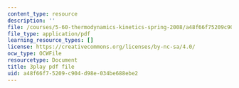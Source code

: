 ```yaml
---
content_type: resource
description: ''
file: /courses/5-60-thermodynamics-kinetics-spring-2008/a48f66f75209c904d98e034be688ebe2_BTNsoSNR5B0.pdf
file_type: application/pdf
learning_resource_types: []
license: https://creativecommons.org/licenses/by-nc-sa/4.0/
ocw_type: OCWFile
resourcetype: Document
title: 3play pdf file
uid: a48f66f7-5209-c904-d98e-034be688ebe2
---
```

